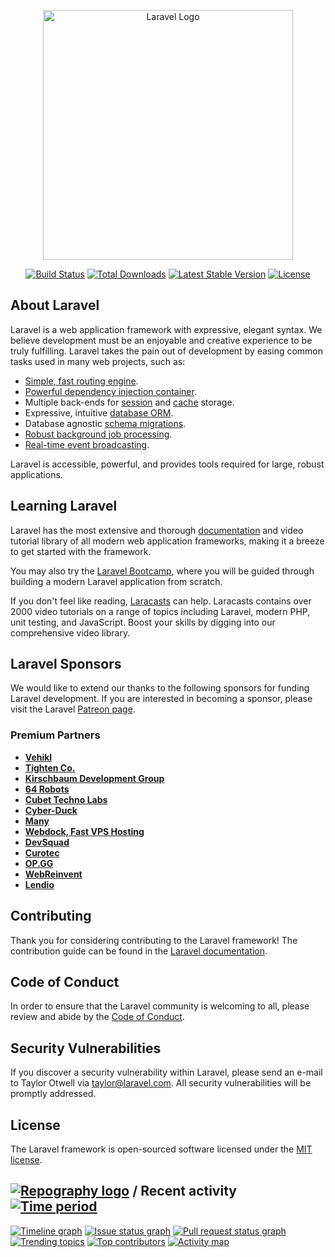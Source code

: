 <p align="center"><a href="https://laravel.com" target="_blank"><img src="https://raw.githubusercontent.com/laravel/art/master/logo-lockup/5%20SVG/2%20CMYK/1%20Full%20Color/laravel-logolockup-cmyk-red.svg" width="400" alt="Laravel Logo"></a></p>

<p align="center">
<a href="https://github.com/laravel/framework/actions"><img src="https://github.com/laravel/framework/workflows/tests/badge.svg" alt="Build Status"></a>
<a href="https://packagist.org/packages/laravel/framework"><img src="https://img.shields.io/packagist/dt/laravel/framework" alt="Total Downloads"></a>
<a href="https://packagist.org/packages/laravel/framework"><img src="https://img.shields.io/packagist/v/laravel/framework" alt="Latest Stable Version"></a>
<a href="https://packagist.org/packages/laravel/framework"><img src="https://img.shields.io/packagist/l/laravel/framework" alt="License"></a>
</p>

## About Laravel

Laravel is a web application framework with expressive, elegant syntax. We believe development must be an enjoyable and creative experience to be truly fulfilling. Laravel takes the pain out of development by easing common tasks used in many web projects, such as:

- [Simple, fast routing engine](https://laravel.com/docs/routing).
- [Powerful dependency injection container](https://laravel.com/docs/container).
- Multiple back-ends for [session](https://laravel.com/docs/session) and [cache](https://laravel.com/docs/cache) storage.
- Expressive, intuitive [database ORM](https://laravel.com/docs/eloquent).
- Database agnostic [schema migrations](https://laravel.com/docs/migrations).
- [Robust background job processing](https://laravel.com/docs/queues).
- [Real-time event broadcasting](https://laravel.com/docs/broadcasting).

Laravel is accessible, powerful, and provides tools required for large, robust applications.

## Learning Laravel

Laravel has the most extensive and thorough [documentation](https://laravel.com/docs) and video tutorial library of all modern web application frameworks, making it a breeze to get started with the framework.

You may also try the [Laravel Bootcamp](https://bootcamp.laravel.com), where you will be guided through building a modern Laravel application from scratch.

If you don't feel like reading, [Laracasts](https://laracasts.com) can help. Laracasts contains over 2000 video tutorials on a range of topics including Laravel, modern PHP, unit testing, and JavaScript. Boost your skills by digging into our comprehensive video library.

## Laravel Sponsors

We would like to extend our thanks to the following sponsors for funding Laravel development. If you are interested in becoming a sponsor, please visit the Laravel [Patreon page](https://patreon.com/taylorotwell).

### Premium Partners

- **[Vehikl](https://vehikl.com/)**
- **[Tighten Co.](https://tighten.co)**
- **[Kirschbaum Development Group](https://kirschbaumdevelopment.com)**
- **[64 Robots](https://64robots.com)**
- **[Cubet Techno Labs](https://cubettech.com)**
- **[Cyber-Duck](https://cyber-duck.co.uk)**
- **[Many](https://www.many.co.uk)**
- **[Webdock, Fast VPS Hosting](https://www.webdock.io/en)**
- **[DevSquad](https://devsquad.com)**
- **[Curotec](https://www.curotec.com/services/technologies/laravel/)**
- **[OP.GG](https://op.gg)**
- **[WebReinvent](https://webreinvent.com/?utm_source=laravel&utm_medium=github&utm_campaign=patreon-sponsors)**
- **[Lendio](https://lendio.com)**

## Contributing

Thank you for considering contributing to the Laravel framework! The contribution guide can be found in the [Laravel documentation](https://laravel.com/docs/contributions).

## Code of Conduct

In order to ensure that the Laravel community is welcoming to all, please review and abide by the [Code of Conduct](https://laravel.com/docs/contributions#code-of-conduct).

## Security Vulnerabilities

If you discover a security vulnerability within Laravel, please send an e-mail to Taylor Otwell via [taylor@laravel.com](mailto:taylor@laravel.com). All security vulnerabilities will be promptly addressed.

## License

The Laravel framework is open-sourced software licensed under the [MIT license](https://opensource.org/licenses/MIT).




## [![Repography logo](https://images.repography.com/logo.svg)](https://repography.com) / Recent activity [![Time period](https://images.repography.com/35638594/adhamnugroho/sistem-rental_mobil/recent-activity/HRypewz06aAXi4RgS_VbX1ORmh8xgk75JSZIQ-NcSNc/zaTRYQPLuV9rpaEBPFLpXvGinGNDULAgJLbqIFfr1PQ_badge.svg)](https://repography.com)
[![Timeline graph](https://images.repography.com/35638594/adhamnugroho/sistem-rental_mobil/recent-activity/HRypewz06aAXi4RgS_VbX1ORmh8xgk75JSZIQ-NcSNc/zaTRYQPLuV9rpaEBPFLpXvGinGNDULAgJLbqIFfr1PQ_timeline.svg)](https://github.com/adhamnugroho/sistem-rental_mobil/commits)
[![Issue status graph](https://images.repography.com/35638594/adhamnugroho/sistem-rental_mobil/recent-activity/HRypewz06aAXi4RgS_VbX1ORmh8xgk75JSZIQ-NcSNc/zaTRYQPLuV9rpaEBPFLpXvGinGNDULAgJLbqIFfr1PQ_issues.svg)](https://github.com/adhamnugroho/sistem-rental_mobil/issues)
[![Pull request status graph](https://images.repography.com/35638594/adhamnugroho/sistem-rental_mobil/recent-activity/HRypewz06aAXi4RgS_VbX1ORmh8xgk75JSZIQ-NcSNc/zaTRYQPLuV9rpaEBPFLpXvGinGNDULAgJLbqIFfr1PQ_prs.svg)](https://github.com/adhamnugroho/sistem-rental_mobil/pulls)
[![Trending topics](https://images.repography.com/35638594/adhamnugroho/sistem-rental_mobil/recent-activity/HRypewz06aAXi4RgS_VbX1ORmh8xgk75JSZIQ-NcSNc/zaTRYQPLuV9rpaEBPFLpXvGinGNDULAgJLbqIFfr1PQ_words.svg)](https://github.com/adhamnugroho/sistem-rental_mobil/commits)
[![Top contributors](https://images.repography.com/35638594/adhamnugroho/sistem-rental_mobil/recent-activity/HRypewz06aAXi4RgS_VbX1ORmh8xgk75JSZIQ-NcSNc/zaTRYQPLuV9rpaEBPFLpXvGinGNDULAgJLbqIFfr1PQ_users.svg)](https://github.com/adhamnugroho/sistem-rental_mobil/graphs/contributors)
[![Activity map](https://images.repography.com/35638594/adhamnugroho/sistem-rental_mobil/recent-activity/HRypewz06aAXi4RgS_VbX1ORmh8xgk75JSZIQ-NcSNc/zaTRYQPLuV9rpaEBPFLpXvGinGNDULAgJLbqIFfr1PQ_map.svg)](https://github.com/adhamnugroho/sistem-rental_mobil/commits)


